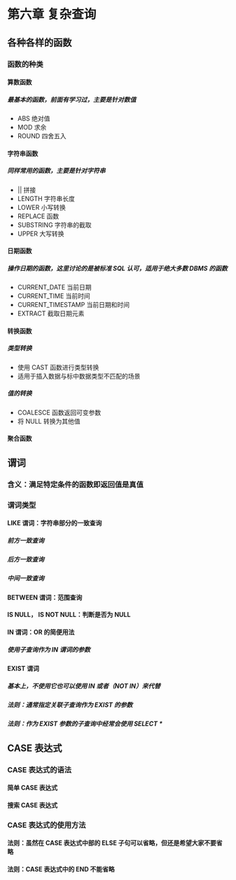 <!--
 * @Author: changri
 * @Description: TODO
 * @Date: 2021-03-20 16:31:12
 * @LastEditors: changri
 * @LastEditTime: 2021-03-24 16:22:44
-->
# 第六章 复杂查询

## 各种各样的函数

###  函数的种类

#### 算数函数

##### 最基本的函数，前面有学习过，主要是针对数值

* ABS 绝对值
* MOD 求余
* ROUND 四舍五入

#### 字符串函数

##### 同样常用的函数，主要是针对字符串

* || 拼接
* LENGTH 字符串长度
* LOWER 小写转换
* REPLACE 函数
* SUBSTRING 字符串的截取
* UPPER 大写转换

#### 日期函数

##### 操作日期的函数，这里讨论的是被标准 SQL 认可，适用于绝大多数 DBMS 的函数

* CURRENT_DATE 当前日期
* CURRENT_TIME 当前时间
* CURRENT_TIMESTAMP 当前日期和时间
* EXTRACT 截取日期元素

#### 转换函数

##### 类型转换

* 使用 CAST 函数进行类型转换
* 适用于插入数据与标中数据类型不匹配的场景

##### 值的转换

* COALESCE 函数返回可变参数
* 将 NULL 转换为其他值

#### 聚合函数

## 谓词

### 含义：满足特定条件的函数即返回值是真值

### 谓词类型

#### LIKE 谓词：字符串部分的一致查询

##### 前方一致查询

##### 后方一致查询

##### 中间一致查询

#### BETWEEN 谓词：范围查询

#### IS NULL， IS NOT NULL：判断是否为 NULL

#### IN 谓词：OR 的简便用法

##### 使用子查询作为 IN 谓词的参数

#### EXIST 谓词

##### 基本上，不使用它也可以使用 IN 或者（NOT IN）来代替

##### 法则：通常指定关联子查询作为 EXIST 的参数

##### 法则：作为 EXIST 参数的子查询中经常会使用 SELECT *

## CASE 表达式

### CASE 表达式的语法

#### 简单 CASE 表达式

#### 搜索 CASE 表达式

### CASE 表达式的使用方法

#### 法则：虽然在 CASE 表达式中部的 ELSE 子句可以省略，但还是希望大家不要省略

#### 法则：CASE 表达式中的 END 不能省略
